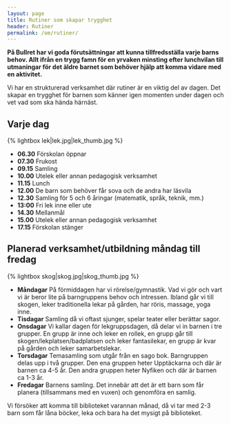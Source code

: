 ```yaml
---
layout: page
title: Rutiner som skapar trygghet
header: Rutiner
permalink: /om/rutiner/   
---
```


**På Bullret har vi goda förutsättningar att kunna tillfredsställa varje barns behov. Allt ifrån en trygg famn för en yrvaken minsting efter lunchvilan till utmaningar för det äldre barnet som behöver hjälp att komma vidare med en aktivitet.**

Vi har en strukturerad verksamhet där rutiner är en viktig del av dagen. Det skapar en trygghet för barnen som känner igen momenten under dagen och vet vad som ska hända härnäst.

## Varje dag

{% lightbox lek|lek.jpg|lek_thumb.jpg %}

* **06.30** Förskolan öppnar
* **07.30** Frukost
* **09.15** Samling
* **10.00** Utelek eller annan pedagogisk verksamhet
* **11.15** Lunch
* **12.00** De barn som behöver får sova och de andra har läsvila
* **12.30** Samling för 5 och 6 åringar (matematik, språk, teknik, mm.)
* **13:00** Fri lek inne eller ute
* **14.30** Mellanmål
* **15.00** Utelek eller annan pedagogisk verksamhet
* **17.15** Förskolan stänger

## Planerad verksamhet/utbildning måndag till fredag

{% lightbox skog|skog.jpg|skog_thumb.jpg %}

* **Måndagar** På förmiddagen har vi rörelse/gymnastik. Vad vi gör och vart vi är beror lite på barngruppens behov och intressen. Ibland går vi till skogen, leker traditionella lekar på gården, har röris, massage, yoga inne. 
* **Tisdagar** Samling då vi oftast sjunger, spelar teater eller berättar sagor. 
* **Onsdagar** Vi kallar dagen för lekgruppsdagen, då delar vi in barnen i tre grupper. En grupp är inne och leker en rollek, en grupp går till skogen/lekplatsen/badplatsen och leker fantasilekar, en grupp är kvar på gården och leker samarbetslekar.
* **Torsdagar** Temasamling som utgår från en sago bok. Barngruppen delas upp i två grupper. Den ena gruppen heter Upptäckarna och där är barnen ca 4-5 år. Den andra gruppen heter Nyfiken och där är barnen ca 1-3 år.
* **Fredagar** Barnens samling. Det innebär att det är ett barn som får planera (tillsammans med en vuxen) och genomföra en samlig.

Vi försöker att komma till biblioteket varannan månad, då vi tar med 2-3 barn som får låna böcker, leka och bara ha det mysigt på biblioteket.